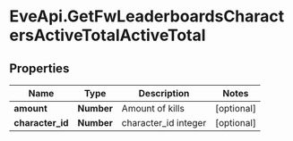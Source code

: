 # EveApi.GetFwLeaderboardsCharactersActiveTotalActiveTotal

## Properties
Name | Type | Description | Notes
------------ | ------------- | ------------- | -------------
**amount** | **Number** | Amount of kills | [optional] 
**character_id** | **Number** | character_id integer | [optional] 


